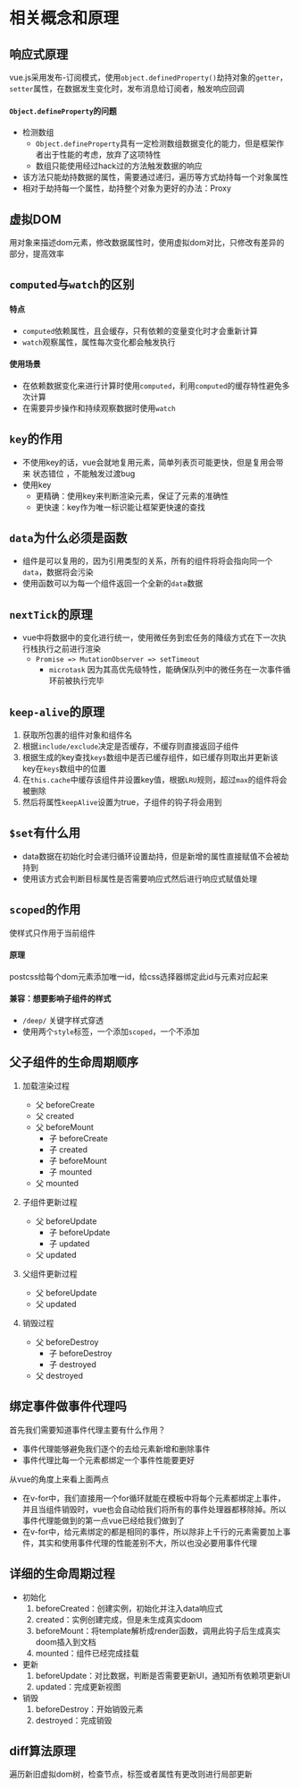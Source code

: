 # 相关概念和原理

## 响应式原理
vue.js采用发布-订阅模式，使用`object.definedProperty()`劫持对象的`getter`，`setter`属性，在数据发生变化时，发布消息给订阅者，触发响应回调
#### `Object.defineProperty`的问题
- 检测数组
  - `Object.defineProperty`具有一定检测数组数据变化的能力，但是框架作者出于性能的考虑，放弃了这项特性
  - 数组只能使用经过hack过的方法触发数据的响应
- 该方法只能劫持数据的属性，需要通过递归，遍历等方式劫持每一个对象属性
- 相对于劫持每一个属性，劫持整个对象为更好的办法：Proxy

## 虚拟DOM
用对象来描述dom元素，修改数据属性时，使用虚拟dom对比，只修改有差异的部分，提高效率

## `computed`与`watch`的区别
#### 特点
- `computed`依赖属性，且会缓存，只有依赖的变量变化时才会重新计算
- `watch`观察属性，属性每次变化都会触发执行
#### 使用场景
- 在依赖数据变化来进行计算时使用`computed`，利用`computed`的缓存特性避免多次计算
- 在需要异步操作和持续观察数据时使用`watch`

## `key`的作用
- 不使用key的话，vue会就地复用元素，简单列表页可能更快，但是复用会带来 状态错位 ，不能触发过渡bug
- 使用key
  - 更精确：使用key来判断渲染元素，保证了元素的准确性
  - 更快速：key作为唯一标识能让框架更快速的查找

## `data`为什么必须是函数
- 组件是可以复用的，因为引用类型的关系，所有的组件将将会指向同一个`data`，数据将会污染
- 使用函数可以为每一个组件返回一个全新的`data`数据

## `nextTick`的原理
- vue中将数据中的变化进行统一，使用微任务到宏任务的降级方式在下一次执行栈执行之前进行渲染
  - `Promise => MutationObserver => setTimeout`
	- `microtask` 因为其高优先级特性，能确保队列中的微任务在一次事件循环前被执行完毕


## `keep-alive`的原理
1. 获取所包裹的组件对象和组件名
2. 根据`include/exclude`决定是否缓存，不缓存则直接返回子组件
3. 根据生成的key查找`keys`数组中是否已缓存组件，如已缓存则取出并更新该key在`keys`数组中的位置
4. 在`this.cache`中缓存该组件并设置key值，根据`LRU`规则，超过`max`的组件将会被删除
5. 然后将属性`keepAlive`设置为true，子组件的钩子将会用到

## `$set`有什么用
- data数据在初始化时会递归循环设置劫持，但是新增的属性直接赋值不会被劫持到
- 使用该方式会判断目标属性是否需要响应式然后进行响应式赋值处理

## `scoped`的作用
使样式只作用于当前组件
#### 原理
postcss给每个dom元素添加唯一id，给css选择器绑定此id与元素对应起来
#### 兼容：想要影响子组件的样式
- `/deep/` 关键字样式穿透
- 使用两个`style`标签，一个添加`scoped`，一个不添加

## 父子组件的生命周期顺序
1. 加载渲染过程
    - 父 beforeCreate
    - 父 created
    - 父 beforeMount
        - 子 beforeCreate
        - 子 created
        - 子 beforeMount
        - 子 mounted
    - 父 mounted

2. 子组件更新过程
    - 父 beforeUpdate
      - 子 beforeUpdate
      - 子 updated
    - 父 updated

3. 父组件更新过程
    - 父 beforeUpdate
    - 父 updated

4. 销毁过程
    - 父 beforeDestroy
        - 子 beforeDestroy
        - 子 destroyed
    - 父 destroyed

## 绑定事件做事件代理吗
首先我们需要知道事件代理主要有什么作用？

- 事件代理能够避免我们逐个的去给元素新增和删除事件
- 事件代理比每一个元素都绑定一个事件性能要更好

从vue的角度上来看上面两点

- 在v-for中，我们直接用一个for循环就能在模板中将每个元素都绑定上事件，并且当组件销毁时，vue也会自动给我们将所有的事件处理器都移除掉。所以事件代理能做到的第一点vue已经给我们做到了
- 在v-for中，给元素绑定的都是相同的事件，所以除非上千行的元素需要加上事件，其实和使用事件代理的性能差别不大，所以也没必要用事件代理

## 详细的生命周期过程
- 初始化
  1. beforeCreated：创建实例，初始化并注入data响应式
  2. created：实例创建完成，但是未生成真实doom
  3. beforeMount：将template解析成render函数，调用此钩子后生成真实doom插入到文档
  4. mounted：组件已经完成挂载
- 更新
  1. beforeUpdate：对比数据，判断是否需要更新UI，通知所有依赖项更新UI
  2. updated：完成更新视图
- 销毁
  1. beforeDestroy：开始销毁元素
  2. destroyed：完成销毁

## diff算法原理
遍历新旧虚拟dom树，检查节点，标签或者属性有更改则进行局部更新
